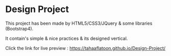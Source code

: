 # Design Project

This project has been made by HTML5/CSS3/JQuery & some libraries (Bootstrap4).

It contain's simple & nice practices & its designed vertical.

Click the link for live preview : <https://tahaaflatoon.github.io/Design-Project/>
